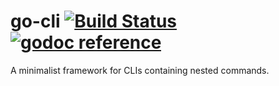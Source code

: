 # go-cli [![Build Status](https://travis-ci.org/phylake/go-cli.svg?branch=master)](https://travis-ci.org/phylake/go-cli) [![godoc reference](https://godoc.org/github.com/phylake/go-cli?status.png)](https://godoc.org/github.com/phylake/go-cli)

A minimalist framework for CLIs containing nested commands.

